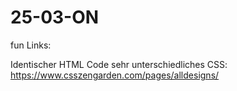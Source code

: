 # 25-03-ON
fun Links:

Identischer HTML Code sehr unterschiedliches CSS: 
https://www.csszengarden.com/pages/alldesigns/
